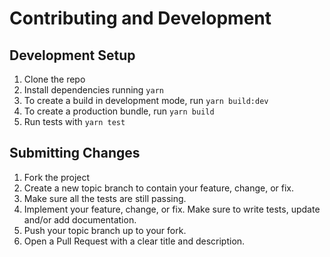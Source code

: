 # Contributing and Development

## Development Setup

1. Clone the repo
2. Install dependencies running `yarn`
3. To create a build in development mode, run `yarn build:dev`
4. To create a production bundle, run `yarn build`
5. Run tests with `yarn test`

## Submitting Changes

1. Fork the project
2. Create a new topic branch to contain your feature, change, or fix.
3. Make sure all the tests are still passing.
4. Implement your feature, change, or fix. Make sure to write tests, update and/or add documentation.
5. Push your topic branch up to your fork.
6. Open a Pull Request with a clear title and description.
